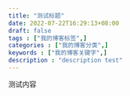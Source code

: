 ```yaml
---
title: "测试标题"
date: 2022-07-22T16:29:13+08:00
draft: false
tags : ["我的博客标签",]
categories : ["我的博客分类",]
keywords : ["我的博客关键字",]
description : "description test"
---
```


测试内容
